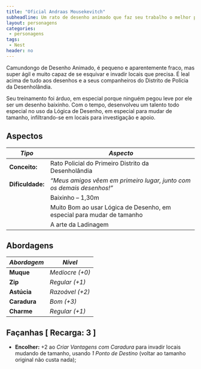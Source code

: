 ```yaml
---
title: "Oficial Andraas Mousekevitch"
subheadline: Um rato de desenho animado que faz seu trabalho o melhor possível, para proteger a Desenholândia
layout: personagens
categories:
 - personagens
tags:
 - Nest
header: no
---
```


Camundongo de Desenho Animado, é pequeno e aparentemente fraco, mas super ágil e muito capaz de se esquivar e invadir locais que precisa. É leal acima de tudo aos desenhos e a seus companheiros do Distrito de Polícia da Desenholândia.

Seu treinamento foi árduo, em especial porque ninguém pegou leve por ele ser um desenho baixinho. Com o tempo, desenvolveu um talento todo especial no uso da Lógica de Desenho, em especial para mudar de tamanho, infiltrando-se em locais para investigação e apoio.

## Aspectos

| ___Tipo___       | ___Aspecto___                                                          |
|------------------|------------------------------------------------------------------------|
| **Conceito:**    | Rato Policial do Primeiro Distrito da Desenholândia                    |
| **Dificuldade:** | _“Meus amigos vêem em primeiro lugar, junto com os demais desenhos!”_  |
|                  | Baixinho – 1,30m                                                       |
|                  | Muito Bom ao usar Lógica de Desenho, em especial para mudar de tamanho |
|                  | A arte da Ladinagem                                                    |

## Abordagens

| ***Abordagem*** | ***Nível***     |
|-----------------|-----------------|
| __Muque__       | _Medíocre (+0)_ |
| __Zip__         | _Regular (+1)_  |
| __Astúcia__     | _Razoável (+2)_ |
| __Caradura__    | _Bom (+3)_      |
| __Charme__      | _Regular (+1)_  |


## Façanhas [ Recarga: 3 ]

+ __Encolher:__ +2 ao _Criar Vantagens com Caradura_ para invadir locais mudando de tamanho, usando _1 Ponto de Destino_ (voltar ao tamanho original não custa nada);

